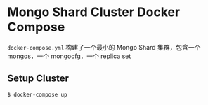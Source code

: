 Mongo Shard Cluster Docker Compose
==================================

`docker-compose.yml` 构建了一个最小的 Mongo Shard 集群，包含一个 mongos，一个 mongocfg，一个 replica set

Setup Cluster
-------------

```
$ docker-compose up
```

